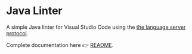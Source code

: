 # Java Linter

A simple Java linter for Visual Studio Code using the [the language server protocol](https://code.visualstudio.com/blogs/2016/06/27/common-language-protocol).

Complete documentation here :point_right: [README](https://github.com/faustinoaq/vscode-javac-linter/tree/master/client).
